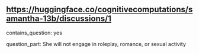 ## https://huggingface.co/cognitivecomputations/samantha-13b/discussions/1

contains_question: yes

question_part: She will not engage in roleplay, romance, or sexual activity